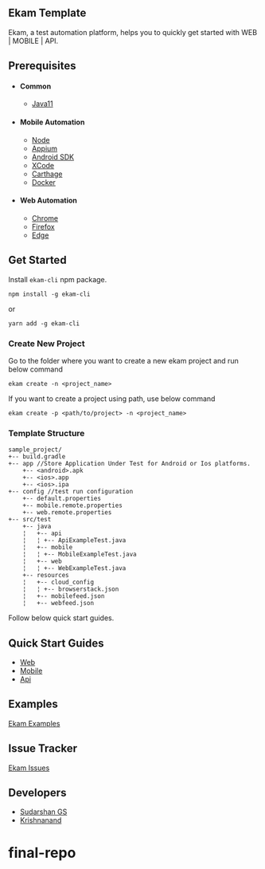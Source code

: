 ## Ekam Template

Ekam, a test automation platform, helps you to quickly get started with WEB | MOBILE | API.

## Prerequisites

+ #### Common
    * <a href="https://www.oracle.com/in/java/technologies/javase-jdk11-downloads.html" target="_blank">Java11</a>

+ #### Mobile Automation
    * <a href="https://nodejs.org/en/download/" target="_blank">Node</a>
    * <a href="https://appium.io/docs/en/about-appium/getting-started/?lang=en" target="_blank">Appium</a>
    * <a href="https://developer.android.com/studio" target="_blank">Android SDK</a>
    * <a href="https://developer.apple.com/xcode/" target="_blank">XCode</a>
    * <a href="https://github.com/Carthage/Carthage#quick-start" target="_blank">Carthage</a>
    * <a href="https://www.docker.com/products/docker-desktop" target="_blank">Docker</a>

+ #### Web Automation
    * <a href="https://www.google.com/intl/en_in/chrome/" target="_blank">Chrome</a>
    * <a href="https://www.mozilla.org/en-US/firefox/new/" target="_blank">Firefox</a>
    * <a href="https://www.microsoft.com/en-us/edge" target="_blank">Edge</a>

## Get Started

Install `ekam-cli` npm package.

```$bash
npm install -g ekam-cli
 ```

or

```$bash
yarn add -g ekam-cli
```

### Create New Project

Go to the folder where you want to create a new ekam project and run below command

```$bash
ekam create -n <project_name>
 ```

If you want to create a project using path, use below command

```$bash
ekam create -p <path/to/project> -n <project_name>
 ```

### Template Structure

```
sample_project/
+-- build.gradle
+-- app //Store Application Under Test for Android or Ios platforms.
    +-- <android>.apk
    +-- <ios>.app
    +-- <ios>.ipa
+-- config //test run configuration
    +-- default.properties
    +-- mobile.remote.properties
    +-- web.remote.properties
+-- src/test
    +-- java
    ¦   +-- api 
    ¦   ¦ +-- ApiExampleTest.java 
    ¦   +-- mobile 
    ¦   ¦ +-- MobileExampleTest.java
    ¦   +-- web 
    ¦   ¦ +-- WebExampleTest.java
    +-- resources
    ¦   +-- cloud_config
    ¦   ¦ +-- browserstack.json
    ¦   +-- mobilefeed.json
    ¦   +-- webfeed.json
```

Follow below quick start guides.

## Quick Start Guides

* [Web](docs/quickstartguides/web.md)
* [Mobile](docs/quickstartguides/mobile.md)
* [Api](docs/quickstartguides/api.md)

## Examples

[Ekam Examples](https://gitlab.com/testvagrant/automation-studio/ekam-studio/ekam-examples)

## Issue Tracker

[Ekam Issues](https://gitlab.com/testvagrant/automation-studio/issues-studio/ekam-beta/-/issues)

## Developers

* [Sudarshan GS](sudarshan@testvagrant.com)
* [Krishnanand](krishnanand@testvagrant.com)



# final-repo
